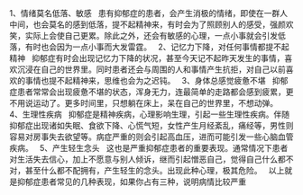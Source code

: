 1、情绪莫名低落、敏感
&nbsp;
患有抑郁症的患者，会产生消极的情绪，即使在一群人中间，也会莫名的感到低落，提不起精神来，有时会为了照顾别人的感受，强颜欢笑，实际上会使自己更累。除此之外，还会有敏感的心理，一点小事就会引发低落，有时也会因为一点小事而大发雷霆。
&nbsp;
2、记忆力下降，对任何事情都提不起精神
&nbsp;
抑郁症有时会出现记忆力下降的状况，甚至今天记不起昨天发生的事情，喜欢沉浸在自己的世界里。同时患者还会与周围的人和事情产生抗拒，对自己以前喜欢的事情也提不起精神来，思维也会为之迟钝。
&nbsp;
3、身体总感觉疲惫不堪
&nbsp;
抑郁症患者常常会出现疲惫不堪的状态，浑身无力，连最简单的走路都会感到疲累，更不用说运动了。更多时间里，只想躺在床上，呆在自己的世界里，不想动弹。
&nbsp;
4、生理性疾病
&nbsp;
抑郁症是精神疾病，心理影响生理，引起一些生理性疾病。伴随抑郁症出现诸如失眠、食欲下降、心慌气短，女性产生月经紊乱，痛经等，男性则容易对房事失去欲望等。病症严重的则会引起高血压，进而可能引发一些心脑血管疾病。
&nbsp;
5、产生轻生念头
&nbsp;
这也是严重抑郁症患者的重要表现。通常情况下患者对生活失去信心，加上不愿意与别人倾诉，继而引起憎恶自己，觉得自己什么都不对，甚至什么都不配拥有，产生轻生的念头。出现此种心理，极其危险。
&nbsp;
以上就是抑郁症患者常见的几种表现，如果你占有三种，说明病情比较严重